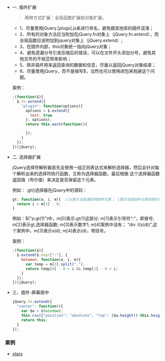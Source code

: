 * 一. 插件扩展

  > 两种方式扩展：全局函数扩展和对象扩展。

  - 1、尽量使用jQuery.[plugs].js来进行命名，避免跟其他库的插件混淆；
  - 2、所有的对象方法应当附加在jQuery.fn对象上（jQuery.fn.extend），而全局函数应该附加到jquery对象上（jQuery.extend）;
  - 3、在插件内部，this对象统一指向jQuery对象；
  - 4、避免遗漏分号引发压缩后的错误，可以在文件开头添加分号，避免其他文件的不规范带来影响；
  - 5、除非插件用来返回查询的数据和信息，尽量以返回jQuery对象结束；
  - 6、尽量使用jQuery，而不是缩写$，当然也可以使用闭包来规避这个问题。

  案例：
  ```js
  ;(function($){
    $.fn.extend({
      "plugin": function(options){
        options = $.extend({
          test: true
        }, options);
        return this.each(function(){

        });
      }
    });
  })(jQuery);
  ```

* 二. 选择器扩展

  jQuery选择符解析器首先会使用一组正则表达式来解析选择器，然后会针对每个解析出来的选择符执行函数，又称为选择器函数，最后根据
  这个选择器函数返回值（布尔值）来决定是否保留这个元素。

  例如： :gt()选择器在jQuery中的源码：

  ```js
  gt: function(a, i, m){  //a表示当前遍历的DOM元素； i表示当前DOM元素的索引值；m表示jQuery正则解析出来的数组（match）
    return i > m[3] - 0;
  }
  ```

  例如：$("p:gt(1)")中，m[0]表示:gt(1)这部分; m[1]表示引导符":"，即冒号; m[2]表示gt,选择器函数; m[3]表示数字1; m[4]案例中没有；
  “div :l(s(d))”,这个案例中，m[3]表示s(d); m[4]表示(d)，带括号。

  案例：
  ```js
  ;(function($){
    $.extend($.expr[":"], {
      between: function(a, i, m){
        var temp = m[3].split(",");
        return temp[0] - 0 < i && temp[1] - 0 > i;
      }
    });
  })(jQuery);
  ```

* 三、插件-屏幕居中

  ```js
  jQuery.fn.extend({
    "center": function(){
      var $w = $(window);
      this.css({"position": "absolute", "top": ($w.height()-this.height())/2+$w.scrollTop()+'px', "left": ($w.width()-this.width())/2+$w.scrollLeft()+'px'});
      return this;
    }
  });
  ```


### 案例

* [stars](./examples/stars.html)